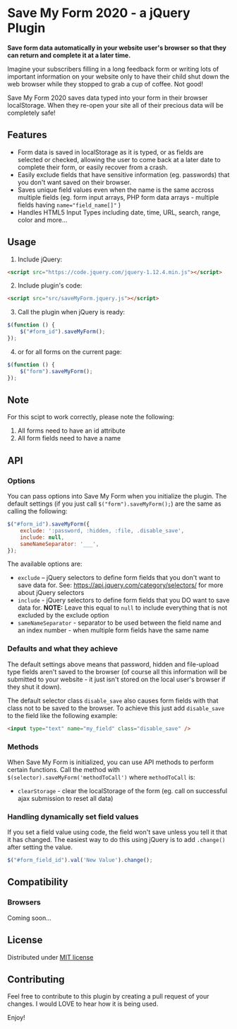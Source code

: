 # Save My Form 2020 - a jQuery Plugin

**Save form data automatically in your website user's browser so that they can return and complete it at a later time.**

Imagine your subscribers filling in a long feedback form or writing lots of important information on your website only to have their child shut down the web browser while they stopped to grab a cup of coffee. Not good!

Save My Form 2020 saves data typed into your form in their browser localStorage. When they re-open your site all of their precious data will be completely safe!

## Features

* Form data is saved in localStorage as it is typed, or as fields are selected or checked, allowing the user to come back at a later date to complete their form, or easily recover from a crash.
* Easily exclude fields that have sensitive information (eg. passwords) that you don't want saved on their browser.
* Saves unique field values even when the name is the same accross multiple fields (eg. form input arrays, PHP form data arrays - multiple fields having `name="field_name[]"` )
* Handles HTML5 Input Types including date, time, URL, search, range, color and more...

## Usage

1. Include jQuery:

``` html
<script src="https://code.jquery.com/jquery-1.12.4.min.js"></script>
```

2. Include plugin's code:

``` html
<script src="src/saveMyForm.jquery.js"></script>
```

3. Call the plugin when jQuery is ready:

``` javascript
$(function () {
	$("#form_id").saveMyForm();
});
```

4. or for all forms on the current page:

``` javascript
$(function () {
	$("form").saveMyForm();
});
```

## Note

For this scipt to work correctly, please note the following:
1. All forms need to have an id attribute
2. All form fields need to have a name

## API

### Options

You can pass options into Save My Form when you initialize the plugin. The default settings (if you just call `$("form").saveMyForm();`) are the same as calling the following:

``` javascript
$("#form_id").saveMyForm({
	exclude: ':password, :hidden, :file, .disable_save',
	include: null,
	sameNameSeparator: '___',
});
```

The available options are:
* `exclude` – jQuery selectors to define form fields that you don't want to save data for. See: https://api.jquery.com/category/selectors/ for more about jQuery selectors
* `include` - jQuery selectors to define form fields that you DO want to save data for. **NOTE:** Leave this equal to `null` to include everything that is not excluded by the exclude option
* `sameNameSeparator` - separator to be used between the field name and an index number - when multiple form fields have the same name

### Defaults and what they achieve

The default settings above means that password, hidden and file-upload type fields aren't saved to the browser (of course all this information will be submitted to your website - it just isn't stored on the local user's browser if they shut it down). 

The default selector class `disable_save` also causes form fields with that class not to be saved to the browser. To achieve this just add `disable_save` to the field like the following example:

``` html
<input type="text" name="my_field" class="disable_save" />
```

### Methods

When Save My Form is initialized, you can use API methods to perform certain functions. Call the method with `$(selector).saveMyForm('methodToCall')` where `methodToCall` is:

* `clearStorage` - clear the localStorage of the form (eg. call on successful ajax submission to reset all data)

### Handling dynamically set field values

If you set a field value using code, the field won't save unless you tell it that it has changed. The easiest way to do this using jQuery is to add `.change()` after setting the value.

``` javascript
$("#form_field_id").val('New Value').change();
```

## Compatibility

### Browsers

Coming soon...

## License

Distributed under [MIT license](https://github.com/kugaevsky/jquery-phoenix/blob/master/LICENSE)

## Contributing

Feel free to contribute to this plugin by creating a pull request of your changes. I would LOVE to hear how it is being used.

Enjoy!